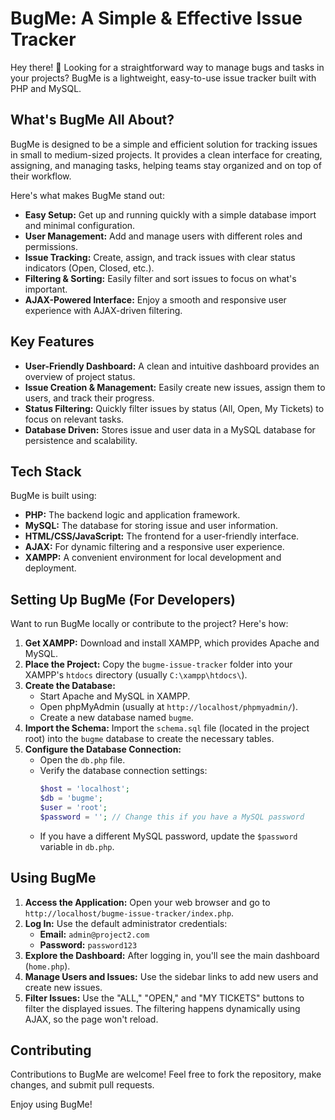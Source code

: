 # BugMe: A Simple & Effective Issue Tracker

Hey there! 👋 Looking for a straightforward way to manage bugs and tasks in your projects? BugMe is a lightweight, easy-to-use issue tracker built with PHP and MySQL.

## What's BugMe All About?

BugMe is designed to be a simple and efficient solution for tracking issues in small to medium-sized projects. It provides a clean interface for creating, assigning, and managing tasks, helping teams stay organized and on top of their workflow.

Here's what makes BugMe stand out:

*   **Easy Setup:** Get up and running quickly with a simple database import and minimal configuration.
*   **User Management:** Add and manage users with different roles and permissions.
*   **Issue Tracking:** Create, assign, and track issues with clear status indicators (Open, Closed, etc.).
*   **Filtering & Sorting:** Easily filter and sort issues to focus on what's important.
*   **AJAX-Powered Interface:** Enjoy a smooth and responsive user experience with AJAX-driven filtering.

## Key Features

*   **User-Friendly Dashboard:** A clean and intuitive dashboard provides an overview of project status.
*   **Issue Creation & Management:** Easily create new issues, assign them to users, and track their progress.
*   **Status Filtering:** Quickly filter issues by status (All, Open, My Tickets) to focus on relevant tasks.
*   **Database Driven:** Stores issue and user data in a MySQL database for persistence and scalability.

## Tech Stack

BugMe is built using:

*   **PHP:** The backend logic and application framework.
*   **MySQL:** The database for storing issue and user information.
*   **HTML/CSS/JavaScript:** The frontend for a user-friendly interface.
*   **AJAX:** For dynamic filtering and a responsive user experience.
*   **XAMPP:** A convenient environment for local development and deployment.

## Setting Up BugMe (For Developers)

Want to run BugMe locally or contribute to the project? Here's how:

1.  **Get XAMPP:** Download and install XAMPP, which provides Apache and MySQL.
2.  **Place the Project:** Copy the `bugme-issue-tracker` folder into your XAMPP's `htdocs` directory (usually `C:\xampp\htdocs\`).
3.  **Create the Database:**
    *   Start Apache and MySQL in XAMPP.
    *   Open phpMyAdmin (usually at `http://localhost/phpmyadmin/`).
    *   Create a new database named `bugme`.
4.  **Import the Schema:** Import the `schema.sql` file (located in the project root) into the `bugme` database to create the necessary tables.
5.  **Configure the Database Connection:**
    *   Open the `db.php` file.
    *   Verify the database connection settings:
        ```php
        $host = 'localhost';
        $db = 'bugme';
        $user = 'root';
        $password = ''; // Change this if you have a MySQL password
        ```
    *   If you have a different MySQL password, update the `$password` variable in `db.php`.

## Using BugMe

1.  **Access the Application:** Open your web browser and go to `http://localhost/bugme-issue-tracker/index.php`.
2.  **Log In:** Use the default administrator credentials:
    *   **Email:** `admin@project2.com`
    *   **Password:** `password123`
3.  **Explore the Dashboard:** After logging in, you'll see the main dashboard (`home.php`).
4.  **Manage Users and Issues:** Use the sidebar links to add new users and create new issues.
5.  **Filter Issues:** Use the "ALL," "OPEN," and "MY TICKETS" buttons to filter the displayed issues. The filtering happens dynamically using AJAX, so the page won't reload.

## Contributing

Contributions to BugMe are welcome! Feel free to fork the repository, make changes, and submit pull requests.



Enjoy using BugMe!
